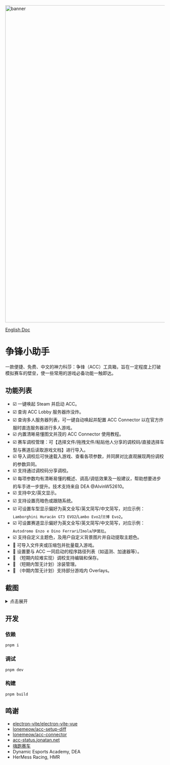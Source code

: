 <img width="2554" height="1000" alt="banner" src="https://github.com/user-attachments/assets/eeb25fb2-9da1-4b40-8f48-9d69119a9e20" />

[English Doc](/README.md)

# 争锋小助手
一款便捷、免费、中文的神力科莎：争锋（ACC）工具箱，旨在一定程度上打破模拟赛车的壁垒，使一些常用的游戏必备功能一触即达。

## 功能列表
- ☑️ 一键唤起 Steam 并启动 ACC。
- ☑️ 查询 ACC Lobby 服务器炸没炸。
- ☑️ 查询多人服务器列表，可一键自动唤起并配置 ACC Connector 以在官方炸服时直连服务器进行多人游戏。
- ☑️ 内置清晰易懂图文并茂的 ACC Connector 使用教程。
- ☑️ 赛车调校管理：可【选择文件/拖拽文件/粘贴他人分享的调校码/直接选择车型与赛道后读取游戏文档】进行导入。
- ☑️ 导入调校后可快速载入游戏、查看各项参数，并同屏对比直观展现两份调校的参数异同。
- ☑️ 支持通过调校码分享调校。
- ☑️ 每项参数均有清晰易懂的概述、调高/调低效果及一般建议，帮助想要进步的车手进一步提升。技术支持来自 DEA @AlvinW52610。
- ☑️ 支持中文/英文显示。
- ☑️ 支持设置亮暗色或跟随系统。
- ☑️ 可设置车型显示偏好为英文全写/英文简写/中文简写，对应示例：`Lamborghini Huracán GT3 EVO2`/`Lambo Evo2`/`兰博 Evo2`。
- ☑️ 可设置赛道显示偏好为英文全写/英文简写/中文简写，对应示例：`Autodromo Enzo e Dino Ferrari`/`Imola`/`伊莫拉`。
- ☑️ 支持自定义主题色，及用户自定义背景图片并自动提取主题色。
- 🔳 可导入文件夹或压缩包并批量载入游戏。
- 🔳 设置要与 ACC 一同启动的程序路径列表（如遥测、加速器等）。
- 🔳 （短期内较难实现）调校支持编辑和保存。
- 🔳 （短期内暂无计划）涂装管理。
- 🔳 （中期内暂无计划）支持部分游戏内 Overlays。

## 截图
<details>
  <summary>点击展开</summary>

  <img width="1500" height="920" alt="QQ_1755273423642" src="https://github.com/user-attachments/assets/e05aa9ed-8e78-410e-a60c-1e8c26348759" />

  <img width="1500" height="920" alt="QQ_1755273457992" src="https://github.com/user-attachments/assets/109c622b-0fa7-4696-9814-1b27e3430b57" />

  <img width="1500" height="920" alt="QQ_1755273533719" src="https://github.com/user-attachments/assets/34093868-704d-4b77-81c8-dbe3820cfad1" />

  <img width="1500" height="920" alt="QQ_1755273580213" src="https://github.com/user-attachments/assets/d98f0a5b-95aa-4def-ac63-447c8dacb1b3" />

  <img width="1500" height="920" alt="QQ_1755273728155" src="https://github.com/user-attachments/assets/a8b915b0-b436-4957-aceb-d0585cc4c2ea" />

  <img width="1500" height="920" alt="QQ_1755273638109" src="https://github.com/user-attachments/assets/f8ac8116-3fb7-4323-8e5b-176baa8587a4" />

</details>

## 开发
### 依赖
```shell
pnpm i
```
### 调试
```shell
pnpm dev
```
### 构建
```shell
pnpm build
```

## 鸣谢
- [electron-vite/electron-vite-vue](https://github.com/electron-vite/electron-vite-vue)
- [lonemeow/acc-setup-diff](https://lonemeow.github.io/acc-setup-diff/)
- [lonemeow/acc-connector](https://github.com/lonemeow/acc-connector)
- [acc-status.jonatan.net](https://acc-status.jonatan.net/)
- [嗨跑赛车](https://www.hipole.com/)
- Dynamic Esports Academy, DEA
- HerMess Racing, HMR

